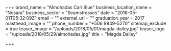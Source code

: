 +++
brand_name = "Almohadas Cari Blue"
business_location_name = "Nosara"
business_sector = "Seamstresses"
date = "2018-05-01T05:32:09Z"
email = ""
external_url = ""
graduation_year = 2017
masthead_image = ""
phone_number = "+506 8849-5270"
sitemap_exclude = true
teaser_image = "/uploads/2018/05/01/magda-dailey.jpg"
teaser_logo = "/uploads/2018/05/29/almohadas.jpg"
title = "Magda Dailey"

+++
